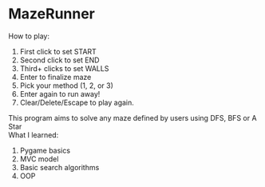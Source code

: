 # MazeRunner
How to play:  
1. First click to set START
2. Second click to set END  
3. Third+ clicks to set WALLS  
4. Enter to finalize maze  
5. Pick your method (1, 2, or 3)   
6. Enter again to run away!  
7. Clear/Delete/Escape to play again.   



This program aims to solve any maze defined by users using DFS, BFS or A Star  
What I learned:  
1. Pygame basics  
2. MVC model  
3. Basic search algorithms  
4. OOP 
